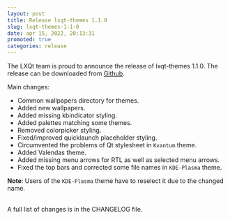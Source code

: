 ```yaml
---
layout: post
title: Release lxqt-themes 1.1.0
slug: lxqt-themes-1-1-0
date: apr 15, 2022, 20:13:31
promoted: true
categories: release
---
```

The LXQt team is proud to announce the release of lxqt-themes 1.1.0.
The release can be downloaded from [Github](https://github.com/lxqt/lxqt-themes/releases).

Main changes:

 * Common wallpapers directory for themes.
 * Added new wallpapers.
 * Added missing kbindicator styling.
 * Added palettes matching some themes.
 * Removed colorpicker styling.
 * Fixed/improved quicklaunch placeholder styling.
 * Circumvented the problems of Qt stylesheet in `Kvantum` theme.
 * Added Valendas theme.
 * Added missing menu arrows for RTL as well as selected menu arrows.
 * Fixed the top bars and corrected some file names in `KDE-Plasma` theme.

 **Note**: Users of the `KDE-Plasma` theme have to reselect it due to the changed name.

<br/>
A full list of changes is in the CHANGELOG file.
<br/>
